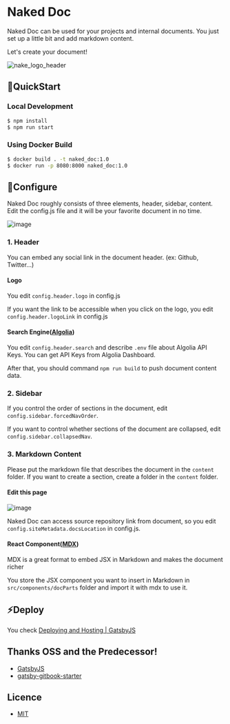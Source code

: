 # Naked Doc

Naked Doc can be used for your projects and internal documents. You just set up a little bit and add markdown content.

Let's create your document!

![nake_logo_header](https://user-images.githubusercontent.com/14067398/83019721-63cf7180-a062-11ea-894f-3c3e9c5a566f.png)

## 🚀QuickStart

### Local Development

```sh
$ npm install
$ npm run start
```

### Using Docker Build

```sh
$ docker build . -t naked_doc:1.0
$ docker run -p 8080:8000 naked_doc:1.0
```

## 🔧Configure

Naked Doc roughly consists of three elements, header, sidebar, content.  
Edit the config.js file and it will be your favorite document in no time.

![image](https://user-images.githubusercontent.com/14067398/83048486-9db16f80-a084-11ea-8b13-08a619456d3c.png)

### 1. Header

You can embed any social link in the document header. (ex: Github, Twitter...)

#### Logo

You edit `config.header.logo` in config.js

If you want the link to be accessible when you click on the logo, you edit `config.header.logoLink` in config.js

#### Search Engine([Algolia](https://www.algolia.com/))

You edit `config.header.search` and describe `.env` file about Algolia API Keys. You can get API Keys from Algolia Dashboard.

After that, you should command `npm run build` to push document content data.

### 2. Sidebar

If you control the order of sections in the document, edit `config.sidebar.forcedNavOrder`.

If you want to control whether sections of the document are collapsed, edit `config.sidebar.collapsedNav`.

### 3. Markdown Content

Please put the markdown file that describes the document in the `content` folder.
If you want to create a section, create a folder in the `content` folder.

#### Edit this page

![image](https://user-images.githubusercontent.com/14067398/83247192-25f75800-a1de-11ea-9024-fafe4aa6c428.png)

Naked Doc can access source repository link from document, so you edit `config.siteMetadata.docsLocation` in config.js.

#### React Component([MDX](https://mdxjs.com/))

MDX is a great format to embed JSX in Markdown and makes the document richer

You store the JSX component you want to insert in Markdown in `src/components/docParts` folder and import it with mdx to use it.

## ⚡️Deploy

You check [Deploying and Hosting | GatsbyJS](https://www.gatsbyjs.org/docs/deploying-and-hosting/)

## Thanks OSS and the Predecessor!

- [GatsbyJS](https://www.gatsbyjs.org/)
- [gatsby-gitbook-starter](https://github.com/hasura/gatsby-gitbook-starter)

## Licence

- [MIT](https://opensource.org/licenses/MIT)
